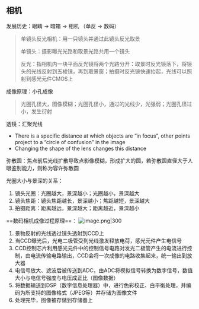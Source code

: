 ## 相机
发展历史：眼睛 -> 暗箱 -> 相机 （单反 -> 数码）
> 单镜头反光相机：用一只镜头并通过此镜头反光取景
> 
> 单镜头：摄影曝光光路和取景光路共用一个镜头
> 
> 反光：指相机内一块平面反光镜将两个光路分开：取景时反光镜落下，将镜头的光线反射到五棱镜，再到取景窗；拍摄时反光镜快速抬起，光线可以照射到感光元件CMOS上

成像原理：小孔成像
> 光圈孔径大，图像模糊；光圈孔径小，通过的光线少，光强弱；光圈孔径过小，发生衍射

透镜：汇聚光线

+ There is a specific distance at which objects are “in focus”, other points project to a “circle of confusion” in the image
+ Changing the shape of the lens changes this distance

弥散圆：焦点前后光线扩散导致点影像模糊，形成扩大的圆，若弥散圆直径大于人眼鉴别能力，则称为容许弥散圆

光圈大小与景深的关系：

1. 镜头光圈：光圈越大，景深越小；光圈越小，景深越大
2. 镜头焦距：镜头焦距越长，景深越小；焦距越短，景深越大
3. 拍摄距离：距离越远，景深越大；距离越近，景深越小

==数码相机成像过程原理==：
![image.png|300](https://s2.loli.net/2023/10/07/nojVOuUbJps5YKg.png)

1. 景物反射的光线透过镜头透射到CCD上
2. 当CCD曝光后，光电二极管受到光线激发释放电荷，感光元件产生电信号
3. CCD控制芯片利用感光元件中的控制信号电路对发光二极管产生的电流进行控制，由电流传输电路输出，CCD会将一次成像的电路收集起来，统一输出到放大器
4. 电信号放大、滤波后被传送到ADC，由ADC将模拟信号转换为数字信号，数值大小与电信号强度与电压成正比（图像数据）
5. 将数据输送到DSP（数字信息处理器）中，进行色彩校正、白平衡处理，并编码为所支持的图像格式（JPEG等）并存储为图像文件
6. 处理完毕，图像被存储到存储器上
